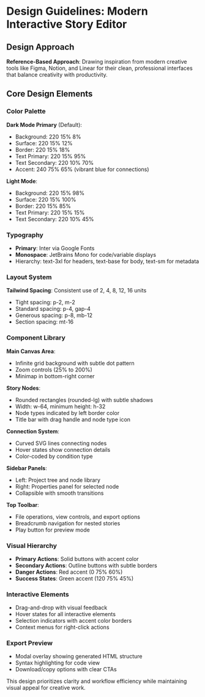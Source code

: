 # Design Guidelines: Modern Interactive Story Editor

## Design Approach
**Reference-Based Approach**: Drawing inspiration from modern creative tools like Figma, Notion, and Linear for their clean, professional interfaces that balance creativity with productivity.

## Core Design Elements

### Color Palette
**Dark Mode Primary** (Default):
- Background: 220 15% 8%
- Surface: 220 15% 12% 
- Border: 220 15% 18%
- Text Primary: 220 15% 95%
- Text Secondary: 220 10% 70%
- Accent: 240 75% 65% (vibrant blue for connections)

**Light Mode**:
- Background: 220 15% 98%
- Surface: 220 15% 100%
- Border: 220 15% 85%
- Text Primary: 220 15% 15%
- Text Secondary: 220 10% 45%

### Typography
- **Primary**: Inter via Google Fonts
- **Monospace**: JetBrains Mono for code/variable displays
- Hierarchy: text-3xl for headers, text-base for body, text-sm for metadata

### Layout System
**Tailwind Spacing**: Consistent use of 2, 4, 8, 12, 16 units
- Tight spacing: p-2, m-2
- Standard spacing: p-4, gap-4
- Generous spacing: p-8, mb-12
- Section spacing: mt-16

### Component Library

**Main Canvas Area**:
- Infinite grid background with subtle dot pattern
- Zoom controls (25% to 200%)
- Minimap in bottom-right corner

**Story Nodes**:
- Rounded rectangles (rounded-lg) with subtle shadows
- Width: w-64, minimum height: h-32
- Node types indicated by left border color
- Title bar with drag handle and node type icon

**Connection System**:
- Curved SVG lines connecting nodes
- Hover states show connection details
- Color-coded by condition type

**Sidebar Panels**:
- Left: Project tree and node library
- Right: Properties panel for selected node
- Collapsible with smooth transitions

**Top Toolbar**:
- File operations, view controls, and export options
- Breadcrumb navigation for nested stories
- Play button for preview mode

### Visual Hierarchy
- **Primary Actions**: Solid buttons with accent color
- **Secondary Actions**: Outline buttons with subtle borders
- **Danger Actions**: Red accent (0 75% 60%)
- **Success States**: Green accent (120 75% 45%)

### Interactive Elements
- Drag-and-drop with visual feedback
- Hover states for all interactive elements
- Selection indicators with accent color borders
- Context menus for right-click actions

### Export Preview
- Modal overlay showing generated HTML structure
- Syntax highlighting for code view
- Download/copy options with clear CTAs

This design prioritizes clarity and workflow efficiency while maintaining visual appeal for creative work.